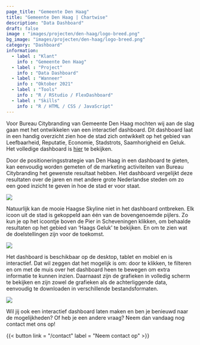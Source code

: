 ```yaml
---
page_title: "Gemeente Den Haag"
title: "Gemeente Den Haag | Chartwise"
description: "Data Dashboard"
draft: false
image : "images/projecten/den-haag/logo-breed.png"
bg_image: "images/projecten/den-haag/logo-breed.png"
category: "Dashboard"
information:
  - label : "Klant"
    info : "Gemeente Den Haag"
  - label : "Project"
    info : "Data Dashboard"
  - label : "Wanneer"
    info : "Oktober 2021"
  - label : "Tools"
    info : "R / RStudio / FlexDashboard"
  - label : "Skills"
    info : "R / HTML / CSS / JavaScript"
---
```


Voor Bureau Citybranding van Gemeente Den Haag mochten wij aan de slag gaan met het ontwikkelen van een interactief dashboard. Dit dashboard laat in een handig overzicht zien hoe de stad zich ontwikkelt op het gebied van Leefbaarheid, Reputatie, Economie, Stadstrots, Saamhorigheid en Geluk. Het volledige dashboard is [hier](http://www.chartwise.nl/citybranding) te bekijken.

Door de positioneringsstrategie van Den Haag in een dashboard te gieten, kan eenvoudig worden gemeten of de marketing activiteiten van Bureau Citybranding het gewenste resultaat hebben. Het dashboard vergelijkt deze resultaten over de jaren en met andere grote Nederlandse steden om zo een goed inzicht te geven in hoe de stad er voor staat.
  
![](/images/projecten/den-haag/afbeelding-1.png)

Natuurlijk kan de mooie Haagse Skyline niet in het dashboard ontbreken. Elk icoon uit de stad is gekoppeld aan één van de bovengenoemde pijlers. Zo kun je op het icoontje boven de Pier in Scheveningen klikken, om behaalde resultaten op het gebied van ‘Haags Geluk’ te bekijken. En om te zien wat de doelstellingen zijn voor de toekomst.  

![](/images/projecten/den-haag/afbeelding-2.png)

Het dashboard is beschikbaar op de desktop, tablet en mobiel en is interactief. Dat wil zeggen dat het mogelijk is om: door te klikken, te filteren en om met de muis over het dashboard heen te bewegen om extra informatie te kunnen inzien. Daarnaast zijn de grafieken in volledig scherm te bekijken en zijn zowel de grafieken als de achterliggende data, eenvoudig te downloaden in verschillende bestandsformaten.

![](/images/projecten/den-haag/afbeelding-3.png)

Wil jij ook een interactief dashboard laten maken en ben je benieuwd naar de mogelijkheden? Of heb je een andere vraag? Neem dan vandaag nog contact met ons op!

{{< button link = "/contact" label = "Neem contact op" >}}
